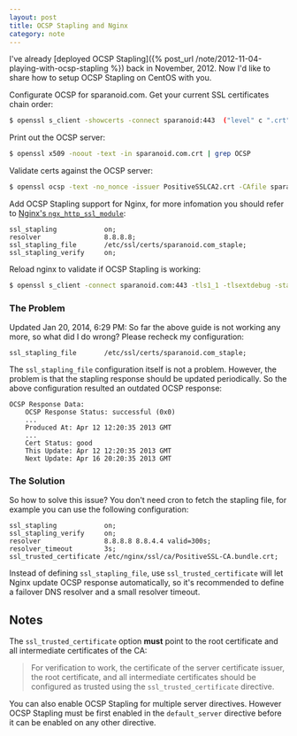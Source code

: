 ```yaml
---
layout: post
title: OCSP Stapling and Nginx
category: note
---
```


I've already [deployed OCSP Stapling]({% post_url /note/2012-11-04-playing-with-ocsp-stapling %}) back in November, 2012. Now I'd like to share how to setup OCSP Stapling on CentOS with you.

Configurate OCSP for sparanoid.com. Get your current SSL certificates chain order:

```sh
$ openssl s_client -showcerts -connect sparanoid:443  ("level" c ".crt")} /---END CERTIFICATE-----/{inc=0}'
```

Print out the OCSP server:

```sh
$ openssl x509 -noout -text -in sparanoid.com.crt | grep OCSP
```

Validate certs against the OCSP server:

```sh
$ openssl ocsp -text -no_nonce -issuer PositiveSSLCA2.crt -CAfile sparanoid_com.crt -cert sparanoid_com.crt -VAfile PositiveSSLCA2.crt -url http://ocsp.comodoca.com -respout /etc/ssl/certs/sparanoid.com_staple
```

Add OCSP Stapling support for Nginx, for more infomation you should refer to [Nginx's `ngx_http_ssl_module`](http://nginx.org/en/docs/http/ngx_http_ssl_module.html):

```nginx
ssl_stapling            on;
resolver                8.8.8.8;
ssl_stapling_file       /etc/ssl/certs/sparanoid.com_staple;
ssl_stapling_verify     on;
```

Reload nginx to validate if OCSP Stapling is working:

```sh
$ openssl s_client -connect sparanoid.com:443 -tls1_1 -tlsextdebug -status
```

### The Problem

Updated Jan 20, 2014, 6:29 PM: So far the above guide is not working any more, so what did I do wrong? Please recheck my configuration:

```nginx
ssl_stapling_file       /etc/ssl/certs/sparanoid.com_staple;
```

The `ssl_stapling_file` configuration itself is not a problem. However, the problem is that the stapling response should be updated periodically. So the above configuration resulted an outdated OCSP response:

```
OCSP Response Data:
    OCSP Response Status: successful (0x0)
    ...
    Produced At: Apr 12 12:20:35 2013 GMT
    ...
    Cert Status: good
    This Update: Apr 12 12:20:35 2013 GMT
    Next Update: Apr 16 20:20:35 2013 GMT
```

### The Solution

So how to solve this issue? You don't need cron to fetch the stapling file, for example you can use the following configuration:

```nginx
ssl_stapling            on;
ssl_stapling_verify     on;
resolver                8.8.8.8 8.8.4.4 valid=300s;
resolver_timeout        3s;
ssl_trusted_certificate /etc/nginx/ssl/ca/PositiveSSL-CA.bundle.crt;
```

Instead of defining `ssl_stapling_file`, use `ssl_trusted_certificate` will let Nginx update OCSP response automatically, so it's recommended to define a failover DNS resolver and a small resolver timeout.

## Notes

The `ssl_trusted_certificate` option **must** point to the root certificate and all intermediate certificates of the CA:

> For verification to work, the certificate of the server certificate issuer, the root certificate, and all intermediate certificates should be configured as trusted using the `ssl_trusted_certificate` directive.

You can also enable OCSP Stapling for multiple server directives. However OCSP Stapling must be first enabled in the `default_server` directive before it can be enabled on any other directive.
